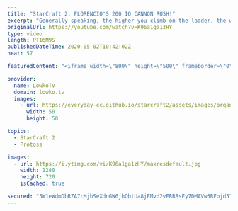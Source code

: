 ```yaml
---
title: "StarCraft 2: FLORENCIO'S 200 IQ CANNON RUSH!"
excerpt: "Generally speaking, the higher you climb on the ladder, the worse the 'classic' Cannon Rush becomes in StarCraft 2. Since players get better at responding quickly and making the correct moves, it becomes more difficult to win with Protoss cheese. In this video Florencio introduce a new 'flavour' of Cannon"
originalUrl: https://youtube.com/watch?v=K96a1ga1zHY
type: video
length: PT16M9S
publishedDateTime: 2020-05-02T10:42:02Z
heat: 57

featuredContent: "<iframe width=\"800\" height=\"500\" frameborder=\"0\" src=\"https://www.youtube.com/embed/K96a1ga1zHY\" allow=\"accelerometer; autoplay; encrypted-media; gyroscope; picture-in-picture\" allowfullscreen></iframe>"

provider:
  name: LowkoTV
  domain: lowko.tv
  images:
    - url: https://everyday-cc.github.io/starcraft2/assets/images/organizations/lowko.tv-50x50.jpg
      width: 50
      height: 50

topics:
  - StarCraft 2
  - Protoss

images:
  - url: https://i.ytimg.com/vi/K96a1ga1zHY/maxresdefault.jpg
    width: 1280
    height: 720
    isCached: true

secured: "5W1eWdmDbRZA7cMjhSeXdnGW6jhQbtUa8jEMvd2vFRRRsEy7DMAVw5RFojd5IHPPcJ4b9lVjlFpMvowd/T3dC1quD9KuOfzFU14aui0eHFllrfutF5k2B5wcheA2QPib2O3rXbOtW00xq0HiutAdQ6cAhBZxyPUaqtAODIztn1M4Osf3LraAZHDuIPYKq3DMW/w65DK8b+v18ZMBTJazaLYFvKXbe5irHsI9eQXISD00OjACrCmQhJrabW3NSjdT8zpbsyZGo+KZpn/rDIVCbyM6G0iNwCn9DR+/wjmYJNNGrL4Xp4l6gFXgCC05n10fQSJc1C/luqonlV5xKjCrKMKWv560aRxn+1ccBIQoglQQ4YtVxemuRfBZSlyb604wlDLaBD+VxpxWTZLY6peqHjF7enrqhFPXorosPGozNbXGkDcfwzOURoYqIYaXmAEZ;mmPlFVYVWY2x+FRTCSwxuw=="
---
```


